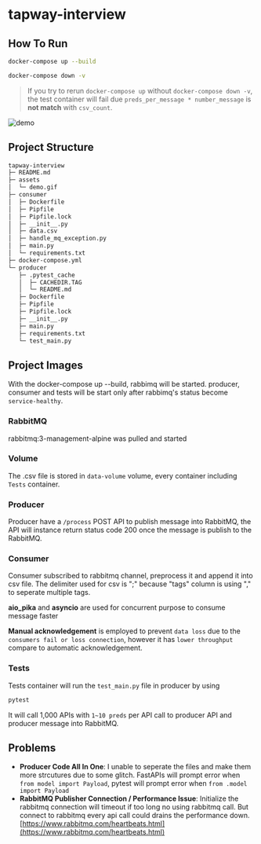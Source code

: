 # tapway-interview

## How To Run
``` bash
docker-compose up --build

docker-compose down -v
```

> If you try to rerun `docker-compose up` without `docker-compose down -v`, the test container will fail due `preds_per_message * number_message` is **not match** with `csv_count`.

![demo](./assets/demo.gif)
## Project Structure
```bash
tapway-interview
├─ README.md
├─ assets
│  └─ demo.gif
├─ consumer
│  ├─ Dockerfile
│  ├─ Pipfile
│  ├─ Pipfile.lock
│  ├─ __init__.py
│  ├─ data.csv
│  ├─ handle_mq_exception.py
│  ├─ main.py
│  └─ requirements.txt
├─ docker-compose.yml
└─ producer
   ├─ .pytest_cache
   │  ├─ CACHEDIR.TAG
   │  └─ README.md
   ├─ Dockerfile
   ├─ Pipfile
   ├─ Pipfile.lock
   ├─ __init__.py
   ├─ main.py
   ├─ requirements.txt
   └─ test_main.py

```

## Project Images
With the docker-compose up --build, rabbimq will be started. producer, consumer and tests will be start only after rabbimq's status become `service-healthy`.

### RabbitMQ 
rabbitmq:3-management-alpine was pulled and started

### Volume
The .csv file is stored in `data-volume` volume, every container including `Tests` container.

### Producer 
Producer have a `/process` POST API to publish message into RabbitMQ, the API will instance return status code 200 once the message is publish to the RabbitMQ.

### Consumer 
Consumer subscribed to rabbitmq channel, preprocess it and append it into csv file. The delimiter used for csv is ";" because "tags" column is using "," to seperate multiple tags.

**aio_pika** and **asyncio** are used for concurrent purpose to consume message faster

**Manual acknowledgement**  is employed to prevent `data loss` due to the `consumers fail or loss connection`, however it has `lower throughput` compare to automatic acknowledgement.

### Tests
Tests container will run the `test_main.py` file in producer by using 
```bash
pytest
```
It will call 1,000 APIs with `1~10 preds` per API call to producer API and producer message into RabbitMQ.

## Problems
- **Producer Code All In One**: I unable to seperate the files and make them more strcutures due to some glitch. FastAPIs will prompt error when `from model import Payload`, pytest will prompt error when `from .model import Payload`
- **RabbitMQ Publisher Connection / Performance Issue**: Initialize the rabbitmq connection will timeout if too long no using rabbitmq call. But connect to rabbitmq every api call could drains the performance down. [https://www.rabbitmq.com/heartbeats.html](https://www.rabbitmq.com/heartbeats.html)
